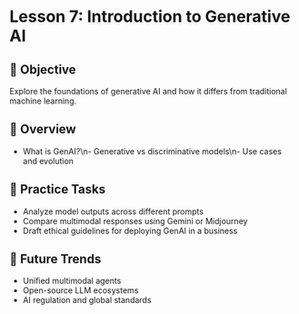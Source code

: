 # Lesson 7: Introduction to Generative AI

## 🎯 Objective

Explore the foundations of generative AI and how it differs from traditional machine learning.

## 🧠 Overview

- What is GenAI?\n- Generative vs discriminative models\n- Use cases and evolution

## 🧪 Practice Tasks

- Analyze model outputs across different prompts
- Compare multimodal responses using Gemini or Midjourney
- Draft ethical guidelines for deploying GenAI in a business

## 🔮 Future Trends

- Unified multimodal agents
- Open-source LLM ecosystems
- AI regulation and global standards
